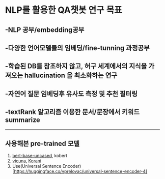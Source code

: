 # NLP를 활용한 QA챗봇 연구 목표
## -NLP 공부/embedding공부
## -다양한 언어모델들의 임베딩/fine-tunning 과정공부
## -학습된 DB를 참조하지 않고, 허구 세계에서의 지식을 가져오는 hallucination 을 최소화하는 연구
## -자연어 질문 임베딩후 유사도 측정 및 추천 필터링 
## -textRank 알고리즘 이용한 문서/문장에서 키워드 summarize
-----------------
## 사용해본 pre-trained 모델
1. [bert-base-uncased](https://huggingface.co/bert-base-uncased), kobert
2. [vicuna](https://huggingface.co/lmsys/vicuna-13b-v1.5-16k), [Korani](https://huggingface.co/KRAFTON/KORani-v3-13B)
3. Use(Universal Sentence Encoder)[https://huggingface.co/vprelovac/universal-sentence-encoder-4]
